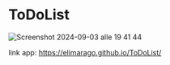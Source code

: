 # ToDoList

![Screenshot 2024-09-03 alle 19 41 44](https://github.com/user-attachments/assets/2f314cd0-3a69-4bb6-8d2d-73fb06870127)


link app: https://elimarago.github.io/ToDoList/
